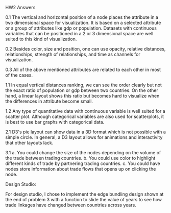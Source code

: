 HW2 Answers


0.1 The vertical and horizontal position of a node places the attribute in a two dimensional space for visualization. It is based on a selected attribute or a group of attributes like gdp or population. Datasets with continuous variables that can be positioned in a 2 or 3 dimensional space are well suited to this kind of visualization.

0.2 Besides color, size and position, one can use opacity, relative distances, relationships, strength of relationships, and time as channels for visualization.

0.3 All of the above mentioned attributes are related to each other in most of the cases.


1.1 In equal vertical distances ranking, we can see the order clearly but not the exact ratio of population or gdp between two countries. On the other hand, a linear layout shows this ratio but becomes hard to visualize when the differences in attribute become small.

1.2 Any type of quantitative data with continuous variable is well suited for a scatter plot. Although categorical variables are also used for scatterplots, it is best to use bar graphs with categorical data. 


2.1 D3's pie layout can show data in a 3D format which is not possible with a simple circle. In general, a D3 layout allows for animations and interactivity that other layouts lack. 

3.1
 a. You could change the size of the nodes depending on the volume of the trade between trading countries.
b. You could use color to highlight different kinds of trade by partnering trading countries. 
c. You could have nodes store information about trade flows that opens up on clicking the node. 


Design Studio:

For design studio, I chose to implement the edge bundling design shown at the end of problem 3 with a function to slide the value of years to see how trade linkages have changed between countries across years. 